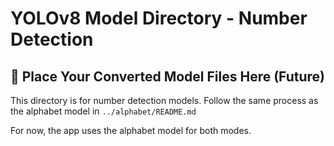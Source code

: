 # YOLOv8 Model Directory - Number Detection

## 📁 Place Your Converted Model Files Here (Future)

This directory is for number detection models.
Follow the same process as the alphabet model in `../alphabet/README.md`

For now, the app uses the alphabet model for both modes.
